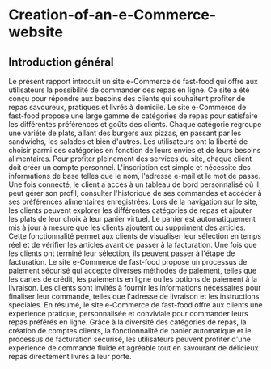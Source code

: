 # Creation-of-an-e-Commerce-website

## Introduction général
Le présent rapport introduit un site e-Commerce de fast-food qui offre aux utilisateurs la 
possibilité de commander des repas en ligne. Ce site a été conçu pour répondre aux besoins 
des clients qui souhaitent profiter de repas savoureux, pratiques et livrés à domicile.
Le site e-Commerce de fast-food propose une large gamme de catégories de repas pour 
satisfaire les différentes préférences et goûts des clients. Chaque catégorie regroupe une 
variété de plats, allant des burgers aux pizzas, en passant par les sandwichs, les salades et 
bien d'autres. Les utilisateurs ont la liberté de choisir parmi ces catégories en fonction de 
leurs envies et de leurs besoins alimentaires.
Pour profiter pleinement des services du site, chaque client doit créer un compte personnel. 
L'inscription est simple et nécessite des informations de base telles que le nom, l'adresse e-mail et le mot de passe. Une fois connecté, le client a accès à un tableau de bord 
personnalisé où il peut gérer son profil, consulter l'historique de ses commandes et accéder à 
ses préférences alimentaires enregistrées.
Lors de la navigation sur le site, les clients peuvent explorer les différentes catégories de 
repas et ajouter les plats de leur choix à leur panier virtuel. Le panier est automatiquement 
mis à jour à mesure que les clients ajoutent ou suppriment des articles. Cette fonctionnalité 
permet aux clients de visualiser leur sélection en temps réel et de vérifier les articles avant 
de passer à la facturation.
Une fois que les clients ont terminé leur sélection, ils peuvent passer à l'étape de facturation. 
Le site e-Commerce de fast-food propose un processus de paiement sécurisé qui accepte 
diverses méthodes de paiement, telles que les cartes de crédit, les paiements en ligne ou les 
options de paiement à la livraison. Les clients sont invités à fournir les informations 
nécessaires pour finaliser leur commande, telles que l'adresse de livraison et les instructions 
spéciales.
En résumé, le site e-Commerce de fast-food offre aux clients une expérience pratique, 
personnalisée et conviviale pour commander leurs repas préférés en ligne. Grâce à la
diversité des catégories de repas, la création de comptes clients, la fonctionnalité de panier 
automatique et le processus de facturation sécurisé, les utilisateurs peuvent profiter d'une 
expérience de commande fluide et agréable tout en savourant de délicieux repas 
directement livrés à leur porte.
